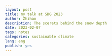 ```yaml
---
layout: post
title: my talk at SDG 2023
author: Zhihao
description: The scerets behind the snow depth
date: 2023-02-07
tags: notes
categories: sustainable climate
lang: eng
publish: yes
---
```



<object data="../assets/pdf/SDG2023_zhihao_snowdepth.pdf" width="1000" height="1000" type='application/pdf'></object>